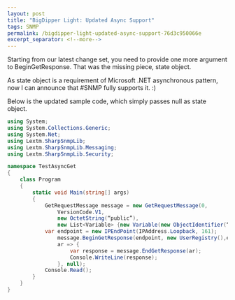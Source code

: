 ```yaml
---
layout: post
title: "BigDipper Light: Updated Async Support"
tags: SNMP
permalink: /bigdipper-light-updated-async-support-76d3c950066e
excerpt_separator: <!--more-->
---
```

Starting from our latest change set, you need to provide one more argument to BeginGetResponse. That was the missing piece, state object.

As state object is a requirement of Microsoft .NET asynchronous pattern, now I can announce that #SNMP fully supports it. :)
<!--more-->

Below is the updated sample code, which simply passes null as state object.

``` csharp
using System;
using System.Collections.Generic;
using System.Net;
using Lextm.SharpSnmpLib;
using Lextm.SharpSnmpLib.Messaging;
using Lextm.SharpSnmpLib.Security;

namespace TestAsyncGet
{
    class Program
    {
        static void Main(string[] args)
        {
            GetRequestMessage message = new GetRequestMessage(0,
                VersionCode.V1,
                new OctetString(“public”),
                new List<Variable> {new Variable(new ObjectIdentifier(“1.3.6.1.1.1.0”))});
            var endpoint = new IPEndPoint(IPAddress.Loopback, 161);
                message.BeginGetResponse(endpoint, new UserRegistry(),endpoint.GetSocket(),
                ar => {
                    var response = message.EndGetResponse(ar);
                    Console.WriteLine(response);
                }, null);
            Console.Read();
        }
    }
}
```